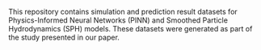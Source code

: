 This repository contains simulation and prediction result datasets for Physics-Informed Neural Networks (PINN) and Smoothed Particle Hydrodynamics (SPH) models. These datasets were generated as part of the study presented in our paper.
